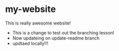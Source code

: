 # my-website
This is really awesome website!
* This is a change to test out the branching lesson! 
* Now updateing on update-readme branch
* updtaed locally!!!

